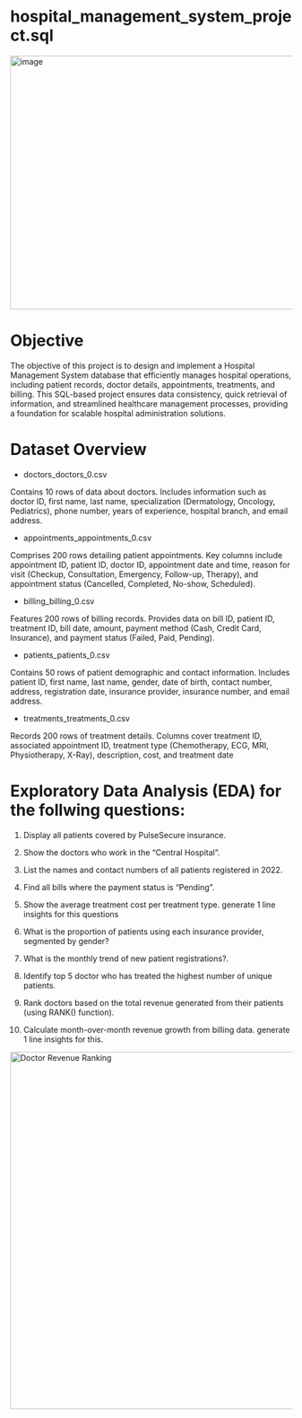 # hospital_management_system_project.sql

  <img width="602" height="452" alt="image" src="https://github.com/user-attachments/assets/dad633d5-ad21-4915-a4b8-3e3fb303e147" />




# Objective 
The objective of this project is to design and implement a Hospital Management System database that efficiently manages hospital operations, including patient records, doctor details, appointments, treatments, and billing. This SQL-based project ensures data consistency, quick retrieval of information, and streamlined healthcare management processes, providing a foundation for scalable hospital administration solutions.

# Dataset Overview
 * doctors_doctors_0.csv

Contains 10 rows of data about doctors.
Includes information such as doctor ID, first name, last name, specialization (Dermatology, Oncology, Pediatrics), phone number, years of experience, hospital branch, and email address.

* appointments_appointments_0.csv

Comprises 200 rows detailing patient appointments.
Key columns include appointment ID, patient ID, doctor ID, appointment date and time, reason for visit (Checkup, Consultation, Emergency, Follow-up, Therapy), and appointment status (Cancelled, Completed, No-show, Scheduled).

* billing_billing_0.csv

Features 200 rows of billing records.
Provides data on bill ID, patient ID, treatment ID, bill date, amount, payment method (Cash, Credit Card, Insurance), and payment status (Failed, Paid, Pending).

* patients_patients_0.csv

Contains 50 rows of patient demographic and contact information.
Includes patient ID, first name, last name, gender, date of birth, contact number, address, registration date, insurance provider, insurance number, and email address.

* treatments_treatments_0.csv

Records 200 rows of treatment details.
Columns cover treatment ID, associated appointment ID, treatment type (Chemotherapy, ECG, MRI, Physiotherapy, X-Ray), description, cost, and treatment date

# Exploratory Data Analysis (EDA) for the follwing questions:
1. Display all patients covered by PulseSecure insurance.

2. Show the doctors who work in the “Central Hospital”.

3. List the names and contact numbers of all patients registered in 2022.
   
4. Find all bills where the payment status is “Pending”.

5. Show the average treatment cost per treatment type. generate 1 line insights for this questions

6. What is the proportion of patients using each insurance provider, segmented by gender?

7. What is the monthly trend of new patient registrations?.
  
8. Identify top 5 doctor who has treated the highest number of unique patients.
  
9. Rank doctors based on the total revenue generated from their patients (using RANK() function).
  
10. Calculate month-over-month revenue growth from billing data. generate 1 line insights for this.

<img width="702" height="637" alt="Doctor Revenue Ranking" src="https://github.com/user-attachments/assets/21aac3f7-da1a-4d63-9715-672518675c15" />




